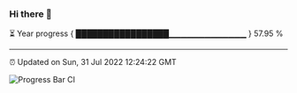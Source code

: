 ### Hi there 👋

⏳ Year progress { █████████████████▁▁▁▁▁▁▁▁▁▁▁▁▁ } 57.95 %

---

⏰ Updated on Sun, 31 Jul 2022 12:24:22 GMT

![Progress Bar CI](https://github.com/liununu/liununu/workflows/Progress%20Bar%20CI/badge.svg)

